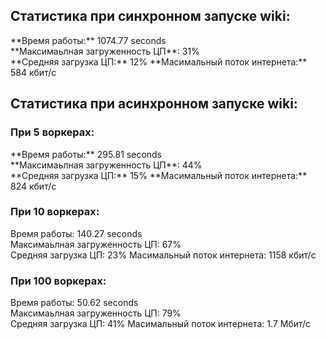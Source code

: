 <h2>Статистика при синхронном запуске wiki: <br></h2>
**Время работы:** 1074.77 seconds <br>
**Максимаьлная загруженность ЦП**: 31% <br>
**Средняя загрузка ЦП:** 12%
**Масимальный поток интернета:** 584 кбит/с

<h2>Статистика при асинхронном запуске wiki:</h2> 
<h3> При 5 воркерах: </h3>
**Время работы:** 295.81 seconds <br>
**Максимаьлная загруженность ЦП**: 44% <br>
**Средняя загрузка ЦП:** 15%
**Масимальный поток интернета:** 824 кбит/с

<h3> При 10 воркерах: </h3>
Время работы: 140.27 seconds <br>
Максимаьлная загруженность ЦП: 67% <br>
Средняя загрузка ЦП: 23%
Масимальный поток интернета: 1158 кбит/с

<h3> При 100 воркерах: </h3>
Время работы: 50.62 seconds <br>
Максимаьлная загруженность ЦП: 79% <br>
Средняя загрузка ЦП: 41%
Масимальный поток интернета: 1.7 Мбит/с





